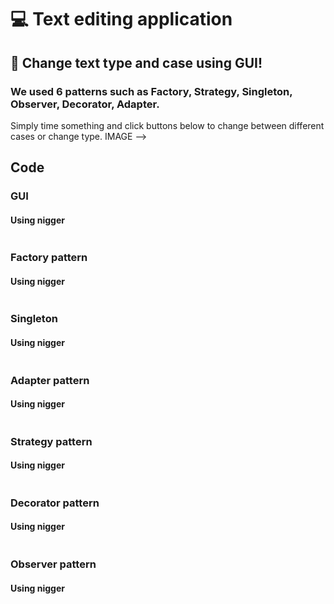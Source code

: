 # 💻 Text editing application
## 🎨 Change text type and case using GUI!
### We used 6 patterns such as Factory, Strategy, Singleton, Observer, Decorator, Adapter.
Simply time something and click buttons below to change between different cases or change type.
IMAGE -->

## Code
### GUI
#### Using nigger
```java

```
### Factory pattern
#### Using nigger
```java

```
### Singleton
#### Using nigger
```java

```
### Adapter pattern
#### Using nigger
```java

```
### Strategy pattern
#### Using nigger
```java

```
### Decorator pattern
#### Using nigger
```java

```
### Observer pattern
#### Using nigger
```java

```

